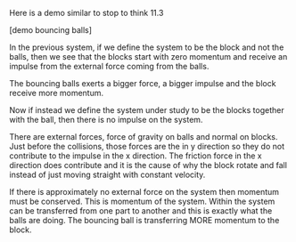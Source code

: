 Here is a demo similar to stop to think 11.3

[demo bouncing balls]

In the previous system, if we define the system to be the block and not the balls, then we see that the blocks start with zero momentum and receive an impulse from the external force coming from the balls. 

The bouncing balls exerts a bigger force, a bigger impulse and the block receive more momentum. 

Now if instead we define the system under study to be the blocks together with the ball, then there is no impulse on the system. 

<lrndesign-sidenote label="Instructor Note" icon="bookmark" bg-color="#c2e5f2">
There are external forces, force of gravity on balls and normal on blocks. Just before the collisions, those forces are the in y direction so they do not contribute to the impulse in the x direction. The friction force in the x direction does contribute and it is the cause of why the block rotate and fall instead of just moving straight with constant velocity. 
</lrndesign-sidenote>

If there is approximately no external force on the system then momentum must be conserved. This is momentum of the system. Within the system can be transferred from one part to another and this is exactly what the balls are doing. The bouncing ball is transferring MORE momentum to the block. 